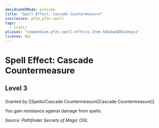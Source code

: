 ```yaml
---
obsidianUIMode: preview
title: "Spell Effect: Cascade Countermeasure"
cssclasses: pf2e,pf2e-spell
tags:
  - trait/
aliases: "Compendium.pf2e.spell-effects.Item.SAkdopdD8IzOeqs1"
license: OGL
---
```

# Spell Effect: Cascade Countermeasure
## Level 3
### 






Granted by [[Spells/Cascade Countermeasure|Cascade Countermeasure]]

You gain resistance against damage from spells.

*Source: Pathfinder Secrets of Magic*
*OGL*